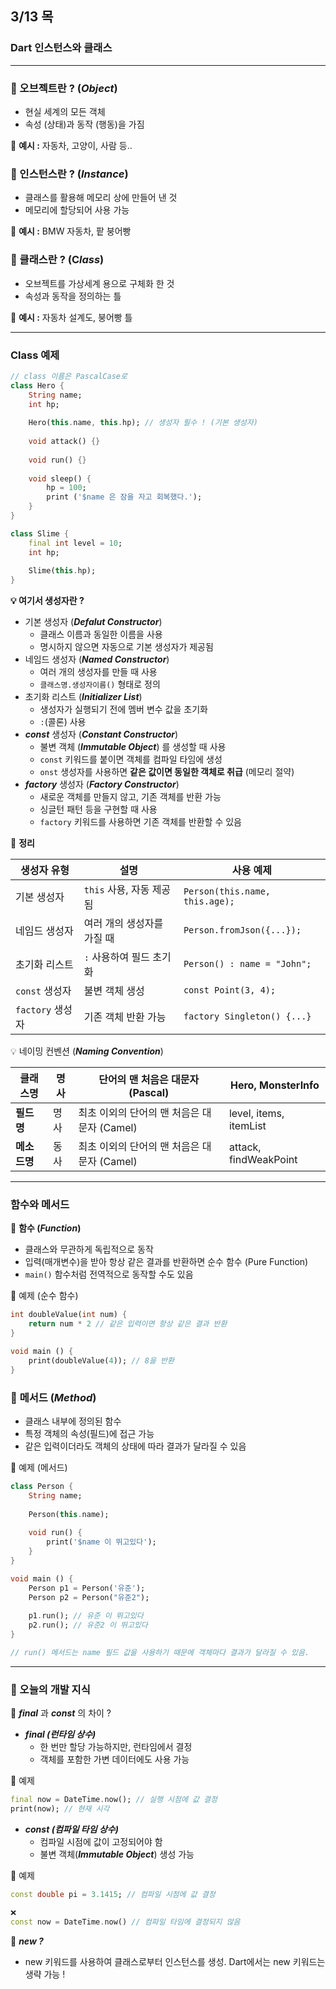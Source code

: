 ## 3/13 목

### Dart 인스턴스와 클래스

---

### 🔹 오브젝트란 ? (*Object*)

- 현실 세계의 모든 객체
- 속성 (상태)과 동작 (행동)을 가짐

🔔 **예시 :** 자동차, 고양이, 사람 등..

### 🔹 인스턴스란 ? (***Instance***)

- 클래스를 활용해 메모리 상에 만들어 낸 것
- 메모리에 할당되어 사용 가능

🔔 **예시 :** BMW 자동차, 팥 붕어빵

### 🔹 클래스란 ? (C*lass*)

- 오브젝트를 가상세계 용으로 구체화 한 것
- 속성과 동작을 정의하는 틀

🔔 **예시 :** 자동차 설계도, 붕어빵 틀

---

### Class 예제

```dart
// class 이름은 PascalCase로
class Hero {
	String name;
	int hp;
	
	Hero(this.name, this.hp); // 생성자 필수 ! (기본 생성자)
	
	void attack() {}
	
	void run() {}
	
	void sleep() {
		hp = 100;
		print ('$name 은 잠을 자고 회복했다.');
	}
}
```

```dart
class Slime {
	final int level = 10;
	int hp;
	
	Slime(this.hp);
}
```

**💡 여기서 생성자란 ?** 

- 기본 생성자 (***Defalut Constructor***)
    - 클래스 이름과 동일한 이름을 사용
    - 명시하지 않으면 자동으로 기본 생성자가 제공됨
- 네임드 생성자 (***Named Constructor***)
    - 여러 개의 생성자를 만들 때 사용
    - `클래스명.생성자이름()` 형태로 정의
- 초기화 리스트 (***Initializer List***)
    - 생성자가 실행되기 전에 멤버 변수 값을 초기화
    - `:`(콜론) 사용
- ***const*** 생성자 (***Constant Constructor***)
    - 불변 객체 (***Immutable Object***) 를 생성할 때 사용
    - `const` 키워드를 붙이면 객체를 컴파일 타임에 생성
    - `onst` 생성자를 사용하면 **같은 값이면 동일한 객체로 취급** (메모리 절약)
- ***factory*** 생성자 (***Factory Constructor***)
    - 새로운 객체를 만들지 않고, 기존 객체를 반환 가능
    - 싱글턴 패턴 등을 구현할 때 사용
    - `factory` 키워드를 사용하면 기존 객체를 반환할 수 있음

🧩 **정리**

| **생성자 유형** | **설명** | **사용 예제** |
| --- | --- | --- |
| 기본 생성자 | `this` 사용, 자동 제공됨 | `Person(this.name, this.age);` |
| 네임드 생성자 | 여러 개의 생성자를 가질 때 | `Person.fromJson({...});` |
| 초기화 리스트 | `:` 사용하여 필드 초기화 | `Person() : name = "John";` |
| `const` 생성자 | 불변 객체 생성 | `const Point(3, 4);` |
| `factory` 생성자 | 기존 객체 반환 가능 | `factory Singleton() {...}` |

💡 네이밍 컨벤션 (***Naming Convention***)

| **클래스명** | 명사 | 단어의 맨 처음은 대문자 (Pascal) | Hero, MonsterInfo |
| --- | --- | --- | --- |
| **필드명** | 명사 | 최초 이외의 단어의 맨 처음은 대문자 (Camel) | level, items, itemList |
| **메소드명** | 동사 | 최초 이외의 단어의 맨 처음은 대문자 (Camel) | attack, findWeakPoint |

---

### 함수와 메서드

🔹 **함수 (*Function*)**

- 클래스와 무관하게 독립적으로 동작
- 입력(매개변수)을 받아 항상 같은 결과를 반환하면 순수 함수 (Pure Function)
- `main()` 함수처럼 전역적으로 동작할 수도 있음

🔔 예제 (순수 함수)

```dart
int doubleValue(int num) {
	return num * 2 // 같은 입력이면 항상 같은 결과 반환
}

void main () {
	print(doubleValue(4)); // 8을 반환
}
```

### 🔹 **메서드 (*Method*)**

- 클래스 내부에 정의된 함수
- 특정 객체의 속성(필드)에 접근 가능
- 같은 입력이더라도 객체의 상태에 따라 결과가 달라질 수 있음

🔔 예제 (메서드)

```dart
class Person {
	String name;
	
	Person(this.name);
	
	void run() {
		print('$name 이 뛰고있다');
	}
}

void main () {
	Person p1 = Person('유준');
	Person p2 = Person("유준2");
	
	p1.run(); // 유준 이 뛰고있다
	p2.run(); // 유준2 이 뛰고있다
}

// run() 메서드는 name 필드 값을 사용하기 때문에 객체마다 결과가 달라질 수 있음.
```

---

### 🎇 오늘의 개발 지식

🔎 ***final*** 과 ***const*** 의 차이 ?

- ***final (*런타임 상수*)***
    - 한 번만 할당 가능하지만, 런타임에서 결정
    - 객체를 포함한 가변 데이터에도 사용 가능

🔔 예제

```dart
final now = DateTime.now(); // 실행 시점에 값 결정
print(now); // 현재 시각
```

- ***const (*컴파일 타임 상수*)***
    - 컴파일 시점에 값이 고정되어야 함
    - 불변 객체(***Immutable Object***) 생성 가능

🔔 예제

```dart
const double pi = 3.1415; // 컴파일 시점에 값 결정

❌
const now = DateTime.now() // 컴파일 타임에 결정되지 않음
```

🔎 ***new ?***

- new 키워드를 사용하여 클래스로부터 인스턴스를 생성. Dart에서는 new 키워드는 생략 가능 !